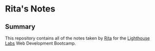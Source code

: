 # Rita's Notes
## Summary
This repository contains all of the notes taken by [Rita](https://github.com/r1tka) for the [Lighthouse Labs](https://www.lighthouselabs.ca/) Web Development Bootcamp.


